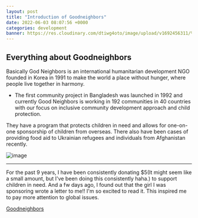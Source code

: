 ```yaml
---
layout: post
title: "Introduction of Goodneighbors"
date: 2022-06-03 08:07:56 +0000
categories: development
banner: https://res.cloudinary.com/dtiwg4oto/image/upload/v1692456311/%EC%8A%A4%ED%81%AC%EB%A6%B0%EC%83%B7_2023-08-19_234332_gpop8f.png
---
```


## Everything about Goodneighbors

Basically God Neighbors is an international humanitarian development NGO founded in Korea in 1991 to make the world a place without hunger, where people live together in harmony.

- The first community project in Bangladesh was launched in 1992 and currently Good Neighbors is working in 192 communities in 40 countries with our focus on inclusive community development approach and child protection.

They have a program that protects children in need and allows for one-on-one sponsorship of children from overseas. There also have been cases of providing food aid to Ukrainian refugees and individuals from Afghanistan recently.

![image](https://res.cloudinary.com/dtiwg4oto/image/upload/v1692456311/%EC%8A%A4%ED%81%AC%EB%A6%B0%EC%83%B7_2023-08-19_234332_gpop8f.png)

---

For the past 9 years, I have been consistently donating $5(It might seem like a small amount, but I've been doing this consistently haha.) to support children in need. And a fw days ago, I found out that the girl I was sponsoring wrote a letter to me!! I'm so excited to read it. This inspired me to pay more attention to global issues.

[Goodneighbors](https://www.goodneighbors.org/)
